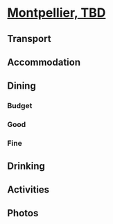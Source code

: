 # [Montpellier, TBD](http://en.wikipedia.org/wiki/Montpellier)

## Transport

## Accommodation

## Dining

### Budget

### Good

### Fine

## Drinking

## Activities

## Photos

